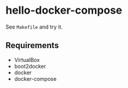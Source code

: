 hello-docker-compose
====================

See `Makefile` and try it.

## Requirements

* VirtualBox
* boot2docker
* docker
* docker-compose

